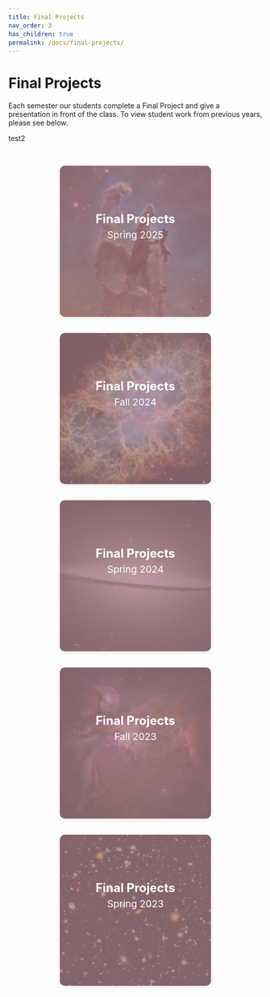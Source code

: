 ```yaml
---
title: Final Projects
nav_order: 3
has_children: true
permalink: /docs/final-projects/
---
```


# Final Projects

Each semester our students complete a Final Project and give a presentation in front of the class. To view student work from previous years, please see below.

test2

<style>
    .tiles {
      display: grid;
      grid-template-columns: repeat(auto-fit, minmax(300px, 1fr));
      gap: 2rem;
      padding: 2rem;
      justify-items: center;
    }

    .tile {
      position: relative;
      width: 100%;
      max-width: 300px;
      height: 300px;
      border-radius: 10px;
      overflow: hidden;
      cursor: pointer;
      transition: all 0.3s ease;
      box-shadow: 0 2px 8px rgba(0,0,0,0.1);
    }

    .tile:hover {
      max-width: 320px;
      height: 320px;
      box-shadow: 0 6px 20px rgba(0,0,0,0.2);
    }

    .tile img {
      width: 100%;
      height: 100%;
      object-fit: cover;
      transition: filter 0.3s ease;
      filter: brightness(50%);
    }

    .tile:hover img {
      filter: brightness(100%);
    }

    .overlay {
      position: absolute;
      inset: 0;
      background-color: rgba(255, 192, 203, 0.5); /* pink */
      transition: opacity 0.3s ease;
      z-index: 1;
    }

    .tile:hover .overlay {
      opacity: 0;
    }

    .text {
      position: absolute;
      inset: 0;
      color: white;
      z-index: 2;
      display: flex;
      flex-direction: column;
      align-items: center;
      justify-content: center;
      padding: 1rem;
      text-align: center;
    }

    .title {
      font-size: 1.5rem;
      font-weight: bold;
      line-height: 1.2;
    }

    .year {
      font-size: 1.2rem;
      margin-top: 0.25rem;
    }

    .description {
      opacity: 0;
      transition: opacity 0.3s ease 0.1s;
      font-size: 1rem;
      margin-top: 1.2rem;
      max-width: 85%;
    }

    a.tile {
        text-decoration: none;
        color: inherit;
    }

    .tile:hover .description {
      opacity: 1;
    }

    @media (max-width: 700px) {
      .tile:hover {
        max-width: 100%;
        height: 320px;
      }
    }
</style>

<section class="tiles">

  <a href="/docs/final-projects/spring-2025" class="tile">
    <img src="/assets/images/creation.png" alt="Pillars of Creation">
    <div class="overlay"></div>
    <div class="text">
      <div class="title">Final Projects</div>
      <div class="year">Spring 2025</div>
      <div class="description">Take a look at our most recent spring showcase.</div>
    </div>
  </a>

  <a href="/docs/final-projects/fall-2024" class="tile">
    <img src="/assets/images/crab.jpg" alt="Crab Nebula">
    <div class="overlay"></div>
    <div class="text">
      <div class="title">Final Projects</div>
      <div class="year">Fall 2024</div>
      <div class="description">Amazing work from undergraduates!</div>
    </div>
  </a>

  <a href="/docs/final-projects/spring-2024" class="tile">
    <img src="/assets/images/hat.jpg" alt="Sombrero Galaxy">
    <div class="overlay"></div>
    <div class="text">
      <div class="title">Final Projects</div>
      <div class="year">Spring 2024</div>
      <div class="description">Projects exploring data, science, and creativity.</div>
    </div>
  </a>

  <a href="/docs/final-projects/fall-2023" class="tile">
    <img src="/assets/images/orion.jpg" alt="Orion Nebula">
    <div class="overlay"></div>
    <div class="text">
      <div class="title">Final Projects</div>
      <div class="year">Fall 2023</div>
      <div class="description">More amazing student work from our class.</div>
    </div>
  </a>

  <a href="/docs/final-projects/spring-2023" class="tile">
    <img src="/assets/images/hubble.jpg" alt="Hubble Galaxy">
    <div class="overlay"></div>
    <div class="text">
      <div class="title">Final Projects</div>
      <div class="year">Spring 2023</div>
      <div class="description">Amazing students. Amazing projects.</div>
    </div>
  </a>

</section>
